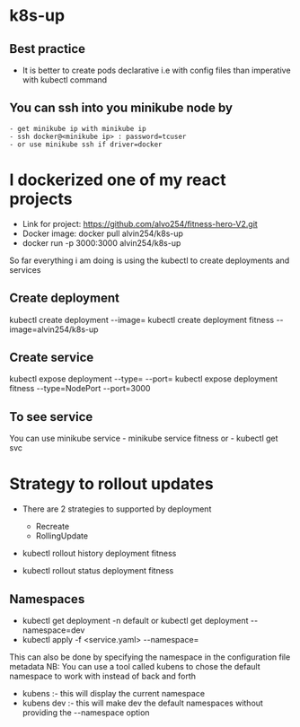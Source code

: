 # k8s-up
## Best practice
 - It is better to create pods declarative i.e with config files than imperative with kubectl command
## You can ssh into you minikube node by
    - get minikube ip with minikube ip
    - ssh docker@<minikube ip> : password=tcuser
    - or use minikube ssh if driver=docker 

# I dockerized one of my react projects
 - Link for project: https://github.com/alvo254/fitness-hero-V2.git
 - Docker image: docker pull alvin254/k8s-up
 - docker run -p 3000:3000 alvin254/k8s-up

So far everything i am doing is using the kubectl to create deployments and services

## Create deployment
kubectl create deployment <name-of-deployment> --image=<image> 
kubectl create deployment fitness --image=alvin254/k8s-up


## Create service
kubectl expose deployment <name-of-deployment> --type=<type-of-service> --port=<port-to-expose>
kubectl expose deployment fitness --type=NodePort --port=3000

## To see service 
You can use minikube service <service-name>
    - minikube service fitness
    or
    - kubectl get svc

# Strategy to rollout updates
 - There are 2 strategies to supported by deployment 
    - Recreate
    - RollingUpdate

 - kubectl rollout history deployment fitness
 - kubectl rollout status deployment fitness

## Namespaces
 - kubectl get deployment -n default or kubectl get deployment --namespace=dev
 - kubectl apply -f <service.yaml> --namespace=<name-of-namespace>

This can also be done by specifying the namespace in the configuration file metadata
NB: You can use a tool called kubens to chose the default namespace to work with instead of back and forth 
 - kubens :- this will display the current namespace
 - kubens dev :- this will make dev the default namespaces without providing the --namespace option